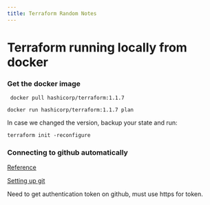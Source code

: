 ```yaml
---
title: Terraform Random Notes
---
```

# Terraform running locally from docker

### Get the docker image

``` docker pull hashicorp/terraform:1.1.7```

 ```docker run hashicorp/terraform:1.1.7 plan```
 
 In case we changed the version, backup your state and run:

```terraform init -reconfigure```

### Connecting to github automatically 

[Reference](https://www.terraform.io/language/modules/sources#github)

[Setting up git](https://wahlnetwork.com/2020/08/11/using-private-git-repositories-as-terraform-modules/)

Need to get authentication token on github, must use https for token. 

